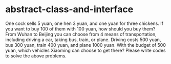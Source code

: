 # abstract-class-and-interface
One cock sells 5 yuan, one hen 3 yuan, and one yuan for three chickens. If you want to buy 100 of them with 100 yuan, how should you buy them?
From Wuhan to Beijing you can choose from 4 means of transportation, including driving a car, taking bus, train, or plane. Driving costs 500 yuan, bus 300 yuan, train 400 yuan, and plane 1000 yuan. With the budget of 500 yuan, which vehicles Xiaoming can choose to get there?
Please write codes to solve the above problems.
